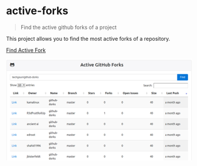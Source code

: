# active-forks

> Find the active github forks of a project

This project allows you to find the most active forks of a repository.

[Find Active Fork](https://techgaun.github.io/active-forks/index.html)

![Screenshot](screenshot.png "Active Forks in Action")
